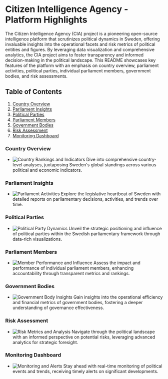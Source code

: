# Citizen Intelligence Agency - Platform Highlights

The Citizen Intelligence Agency (CIA) project is a pioneering open-source intelligence platform that scrutinizes political dynamics in Sweden, offering invaluable insights into the operational facets and risk metrics of political entities and figures. By leveraging data visualization and comprehensive analytics, the CIA project aims to foster transparency and informed decision-making in the political landscape. This README showcases key features of the platform with an emphasis on country overview, parliament activities, political parties, individual parliament members, government bodies, and risk assessments.

## Table of Contents
1. [Country Overview](#country-overview)
2. [Parliament Insights](#parliament-insights)
3. [Political Parties](#political-parties)
4. [Parliament Members](#parliament-members)
5. [Government Bodies](#government-bodies)
6. [Risk Assessment](#risk-assessment)
7. [Monitoring Dashboard](#monitoring-dashboard)

### Country Overview
- ![Country Rankings and Indicators](screenshots/Page-countryranking-OVERVIEW-333.png)
  Dive into comprehensive country-level analyses, juxtaposing Sweden's global standings across various political and economic indicators.

### Parliament Insights
- ![Parliament Activities](screenshots/Page-parliamentranking-OVERVIEW-170.png)
  Explore the legislative heartbeat of Sweden with detailed reports on parliamentary decisions, activities, and trends over time.

### Political Parties
- ![Political Party Dynamics](screenshots/Page-party-OVERVIEW-S-185.png)
  Unveil the strategic positioning and influence of political parties within the Swedish parliamentary framework through data-rich visualizations.

### Parliament Members
- ![Member Performance and Influence](screenshots/Page-politician-OVERVIEW-0980681611418-168.png)
  Assess the impact and performance of individual parliament members, enhancing accountability through transparent metrics and rankings.

### Government Bodies
- ![Government Body Insights](screenshots/Page-governmentbody-OVERVIEW-202100-5026-248.png)
  Gain insights into the operational efficiency and financial metrics of government bodies, fostering a deeper understanding of governance effectiveness.

### Risk Assessment
- ![Risk Metrics and Analysis](screenshots/Page-parliamentranking-RULES-RISK_SUMMARY-310.png)
  Navigate through the political landscape with an informed perspective on potential risks, leveraging advanced analytics for strategic foresight.

### Monitoring Dashboard
- ![Monitoring and Alerts](screenshots/Page-adminmonitoring-7.png)
  Stay ahead with real-time monitoring of political events and trends, receiving timely alerts on significant developments.

